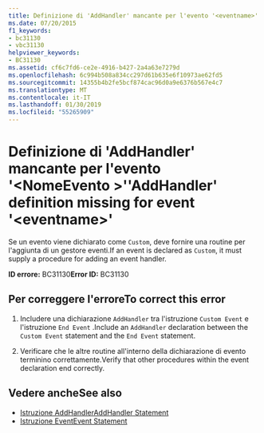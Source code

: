 ```yaml
---
title: Definizione di 'AddHandler' mancante per l'evento '<eventname>'
ms.date: 07/20/2015
f1_keywords:
- bc31130
- vbc31130
helpviewer_keywords:
- BC31130
ms.assetid: cf6c7fd6-ce2e-4916-b427-2a4a63e7279d
ms.openlocfilehash: 6c994b508a834cc297d61b635e6f10973ae62fd5
ms.sourcegitcommit: 14355b4b2fe5bcf874cac96d0a9e6376b567e4c7
ms.translationtype: MT
ms.contentlocale: it-IT
ms.lasthandoff: 01/30/2019
ms.locfileid: "55265909"
---
```

# <a name="addhandler-definition-missing-for-event-eventname"></a><span data-ttu-id="be030-102">Definizione di 'AddHandler' mancante per l'evento '\<NomeEvento >'</span><span class="sxs-lookup"><span data-stu-id="be030-102">'AddHandler' definition missing for event '\<eventname>'</span></span>
<span data-ttu-id="be030-103">Se un evento viene dichiarato come `Custom`, deve fornire una routine per l'aggiunta di un gestore eventi.</span><span class="sxs-lookup"><span data-stu-id="be030-103">If an event is declared as `Custom`, it must supply a procedure for adding an event handler.</span></span>  
  
 <span data-ttu-id="be030-104">**ID errore:** BC31130</span><span class="sxs-lookup"><span data-stu-id="be030-104">**Error ID:** BC31130</span></span>  
  
## <a name="to-correct-this-error"></a><span data-ttu-id="be030-105">Per correggere l'errore</span><span class="sxs-lookup"><span data-stu-id="be030-105">To correct this error</span></span>  
  
1.  <span data-ttu-id="be030-106">Includere una dichiarazione `AddHandler` tra l'istruzione `Custom Event` e l'istruzione `End Event` .</span><span class="sxs-lookup"><span data-stu-id="be030-106">Include an `AddHandler` declaration between the `Custom Event` statement and the `End Event` statement.</span></span>  
  
2.  <span data-ttu-id="be030-107">Verificare che le altre routine all'interno della dichiarazione di evento terminino correttamente.</span><span class="sxs-lookup"><span data-stu-id="be030-107">Verify that other procedures within the event declaration end correctly.</span></span>  
  
## <a name="see-also"></a><span data-ttu-id="be030-108">Vedere anche</span><span class="sxs-lookup"><span data-stu-id="be030-108">See also</span></span>
- [<span data-ttu-id="be030-109">Istruzione AddHandler</span><span class="sxs-lookup"><span data-stu-id="be030-109">AddHandler Statement</span></span>](../../visual-basic/language-reference/statements/addhandler-statement.md)
- [<span data-ttu-id="be030-110">Istruzione Event</span><span class="sxs-lookup"><span data-stu-id="be030-110">Event Statement</span></span>](../../visual-basic/language-reference/statements/event-statement.md)
